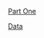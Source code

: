 [Part One](https://towardsdatascience.com/a-complete-machine-learning-walk-through-in-python-part-one-c62152f39420)

[Data](https://data.cityofnewyork.us/Environment/Energy-and-Water-Data-Disclosure-for-Local-Law-84-/8u86-bviy)

